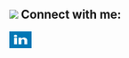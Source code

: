 <h2>   <img src= "https://media.giphy.com/media/l1J9FPSDICtf7lHtC/giphy.gif" width = "25px> Hi, I’m Inman! </h2> 
<ul>I'm currently studying Computational Mathematics at UCLA. I’m interested in applying my skills to Full-Stack Development, Data Science, and Analytics, as well as Product Management.</ul>

<h2><img src="https://media.giphy.com/media/cjzVpCjVvXgxYGzRGS/giphy.gif" width="25px"> Connect with me:</h2>
<a href="https://www.linkedin.com/in/inman-costa-436410256" target="blank"><img align="center" src="https://github.com/edent/SuperTinyIcons/blob/master/images/svg/linkedin.svg" alt="inman-costa" height="30" width="40" /></a>
  
  
<!---
inmancosta/inmancosta is a ✨ special ✨ repository because its `README.md` (this file) appears on your GitHub profile.
You can click the Preview link to take a look at your changes.
--->
